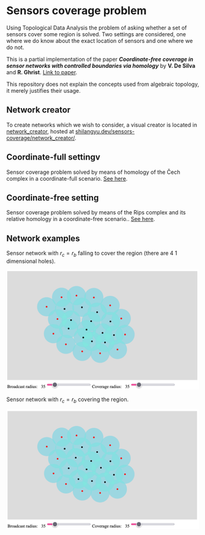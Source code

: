 # Sensors coverage problem

Using Topological Data Analysis the problem of asking whether a set of sensors cover some region is solved. Two settings are considered, one where we do know about the exact location of sensors and one where we do not.

This is a partial implementation of the paper **_Coordinate-free coverage in sensor networks with controlled boundaries via homology_** by **V. De Silva** and **R. Ghrist**. [Link to paper](https://www.google.com/url?sa=t&rct=j&q=&esrc=s&source=web&cd=&cad=rja&uact=8&ved=2ahUKEwi4oYfhxPv8AhUFiYsKHSySAuUQFnoECAwQAQ&url=https%3A%2F%2Fwww2.math.upenn.edu%2F~ghrist%2Fpreprints%2Fcontrolledboundary.pdf&usg=AOvVaw3ieRB9hvCnTdFgJwRPD4_L).

This repository does not explain the concepts used from algebraic topology, it merely justifies their usage.

## Network creator

To create networks which we wish to consider, a visual creator is located in [network_creator](./network_creator), hosted at [shilangyu.dev/sensors-coverage/network_creator/](https://shilangyu.dev/sensors-coverage/network_creator/).

## Coordinate-full settingv

Sensor coverage problem solved by means of homology of the Čech complex in a coordinate-full scenario. [See here](./analysis/coordinate_full_coverage.ipynb).

## Coordinate-free setting

Sensor coverage problem solved by means of the Rips complex and its relative homology in a coordinate-free scenario.. [See here](./analysis/coordinate_free_coverage.ipynb).

## Network examples

Sensor network with $r_c = r_b$ falling to cover the region (there are 4 1 dimensional holes).

![](data/not_covered_sensors.png)

Sensor network with $r_c = r_b$ covering the region.

![](data/covered_sensors.png)
